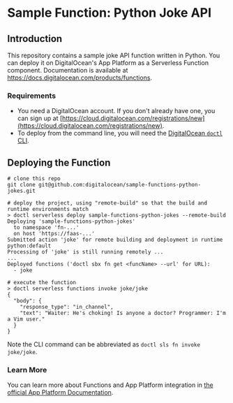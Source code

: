 # Sample Function: Python Joke API

## Introduction

This repository contains a sample joke API function written in Python. You can deploy it on DigitalOcean's App Platform as a Serverless Function component.
Documentation is available at https://docs.digitalocean.com/products/functions.

### Requirements

* You need a DigitalOcean account. If you don't already have one, you can sign up at [https://cloud.digitalocean.com/registrations/new](https://cloud.digitalocean.com/registrations/new).
* To deploy from the command line, you will need the [DigitalOcean `doctl` CLI](https://github.com/digitalocean/doctl/releases).

## Deploying the Function

```
# clone this repo
git clone git@github.com:digitalocean/sample-functions-python-jokes.git
```

```
# deploy the project, using "remote-build" so that the build and runtime environments match
> doctl serverless deploy sample-functions-python-jokes --remote-build
Deploying 'sample-functions-python-jokes'
  to namespace 'fn-...'
  on host 'https://faas-...'
Submitted action 'joke' for remote building and deployment in runtime python:default
Processing of 'joke' is still running remotely ...
...
Deployed functions ('doctl sbx fn get <funcName> --url' for URL):
  - joke
```

```
# execute the function
> doctl serverless functions invoke joke/joke
{
  "body": {
    "response_type": "in_channel",
    "text": "Waiter: He's choking! Is anyone a doctor? Programmer: I'm a Vim user."
  }
}
```

Note the CLI command can be abbreviated as `doctl sls fn invoke joke/joke`.


### Learn More

You can learn more about Functions and App Platform integration in [the official App Platform Documentation](https://www.digitalocean.com/docs/app-platform/).

